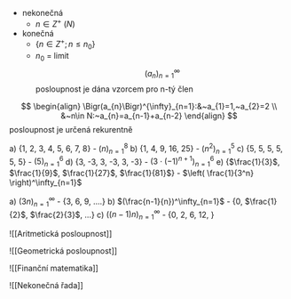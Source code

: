 - nekonečná
	- $n \in Z^+~(N)$
- konečná
	- $\{n\in Z^+;n\leq n_{0}\}$
	- $n_{0}$ = limit
$$
\Bigr(a_{n}\Bigr)^{\infty}_{n=1}
$$
posloupnost je dána vzorcem pro n-tý člen

$$
\begin{align}
\Bigr(a_{n}\Bigr)^{\infty}_{n=1}:&~a_{1}=1,~a_{2}=2 \\
&~n\in N:~a_{n}=a_{n-1}+a_{n-2}
\end{align}
$$
posloupnost je určená rekurentně

a) {1, 2, 3, 4, 5, 6, 7, 8} - $(n)^8_{n=1}$
b) {1, 4, 9, 16, 25}         - $(n^2)^5_{n=1}$
c) {5, 5, 5, 5, 5, 5}         - $(5)^6_{n=1}$
d) {3, -3, 3, -3, 3, -3}   - $(3\cdot(-1)^{n+1})^6_{n=1}$ 
e) {$\frac{1}{3}$, $\frac{1}{9}$, $\frac{1}{27}$, $\frac{1}{81}$}            - $\left( \frac{1}{3^n} \right)^\infty_{n=1}$


a) $(3n)^{\infty}_{n=1}$    - {3, 6, 9, ....}
b) $(\frac{n-1}{n})^\infty_{n=1}$  - {0, $\frac{1}{2}$, $\frac{2}{3}$, ...}
c) $((n-1)n)^\infty_{n=1}$ - {0, 2, 6, 12, }

![[Aritmetická posloupnost]]

![[Geometrická posloupnost]]

![[Finanční matematika]]

![[Nekonečná řada]]
